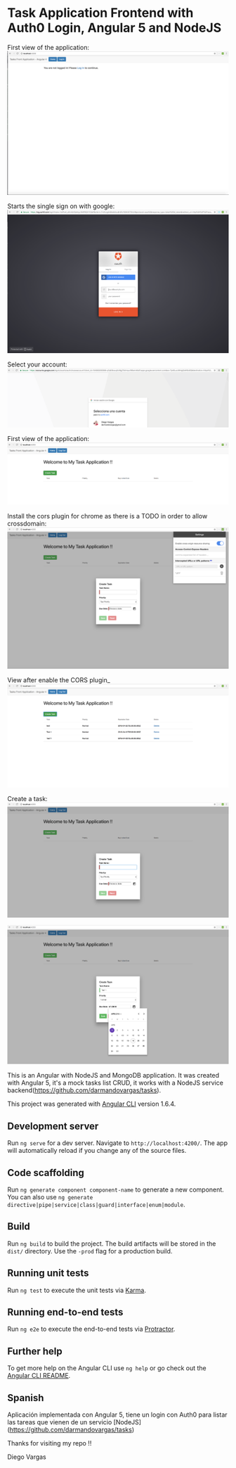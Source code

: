# Task Application Frontend with Auth0 Login, Angular 5 and NodeJS

First view of the application:
![alt text](https://raw.githubusercontent.com/darmandovargas/tasks/master/frontend-tasks-angular5/Login_1.png)

Starts the single sign on with google:
![alt text](https://raw.githubusercontent.com/darmandovargas/tasks/master/frontend-tasks-angular5/Login_2.png)

Select your account:
![alt text](https://raw.githubusercontent.com/darmandovargas/tasks/master/frontend-tasks-angular5/Login_3.png)

First view of the application:
![alt text](https://raw.githubusercontent.com/darmandovargas/tasks/master/frontend-tasks-angular5/App_1.png)

Install the cors plugin for chrome as there is a TODO in order to allow crossdomain:
![alt text](https://raw.githubusercontent.com/darmandovargas/tasks/master/frontend-tasks-angular5/CORS_1.png)

View after enable the CORS plugin_
![alt text](https://raw.githubusercontent.com/darmandovargas/tasks/master/frontend-tasks-angular5/CORS_2.png)

Create a task:
![alt text](https://raw.githubusercontent.com/darmandovargas/tasks/master/frontend-tasks-angular5/Create_1.png)

![alt text](https://raw.githubusercontent.com/darmandovargas/tasks/master/frontend-tasks-angular5/Create_2.png)


This is an Angular with NodeJS and MongoDB application. It was created with Angular 5, it's a mock tasks list CRUD, it works with a NodeJS service backend(https://github.com/darmandovargas/tasks).

This project was generated with [Angular CLI](https://github.com/angular/angular-cli) version 1.6.4.

## Development server

Run `ng serve` for a dev server. Navigate to `http://localhost:4200/`. The app will automatically reload if you change any of the source files.

## Code scaffolding

Run `ng generate component component-name` to generate a new component. You can also use `ng generate directive|pipe|service|class|guard|interface|enum|module`.

## Build

Run `ng build` to build the project. The build artifacts will be stored in the `dist/` directory. Use the `-prod` flag for a production build.

## Running unit tests

Run `ng test` to execute the unit tests via [Karma](https://karma-runner.github.io).

## Running end-to-end tests

Run `ng e2e` to execute the end-to-end tests via [Protractor](http://www.protractortest.org/).

## Further help

To get more help on the Angular CLI use `ng help` or go check out the [Angular CLI README](https://github.com/angular/angular-cli/blob/master/README.md).

## Spanish

Aplicación implementada con Angular 5, tiene un login con Auth0 para listar las tareas que vienen de un servicio [NodeJS] (https://github.com/darmandovargas/tasks)

Thanks for visiting my repo !!

Diego Vargas



